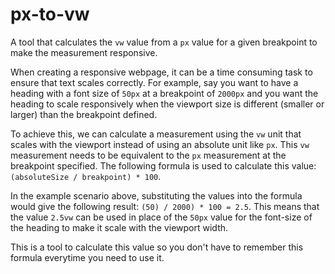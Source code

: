 # px-to-vw

A tool that calculates the `vw` value from a `px` value for a given breakpoint
to make the measurement responsive.

When creating a responsive webpage, it can be a time consuming task to ensure
that text scales correctly. For example, say you want to have a heading with a
font size of `50px` at a breakpoint of `2000px` and you want the heading to
scale responsively when the viewport size is different (smaller or larger) than
the breakpoint defined.

To achieve this, we can calculate a measurement using the `vw` unit that scales
with the viewport instead of using an absolute unit like `px`. This `vw`
measurement needs to be equivalent to the `px` measurement at the breakpoint
specified. The following formula is used to calculate this value:
`(absoluteSize / breakpoint) * 100`.

In the example scenario above, substituting the values into the formula would
give the following result: `(50) / 2000) * 100 = 2.5`. This means that the value
`2.5vw` can be used in place of the `50px` value for the font-size of the
heading to make it scale with the viewport width.

This is a tool to calculate this value so you don't have to remember this
formula everytime you need to use it.
